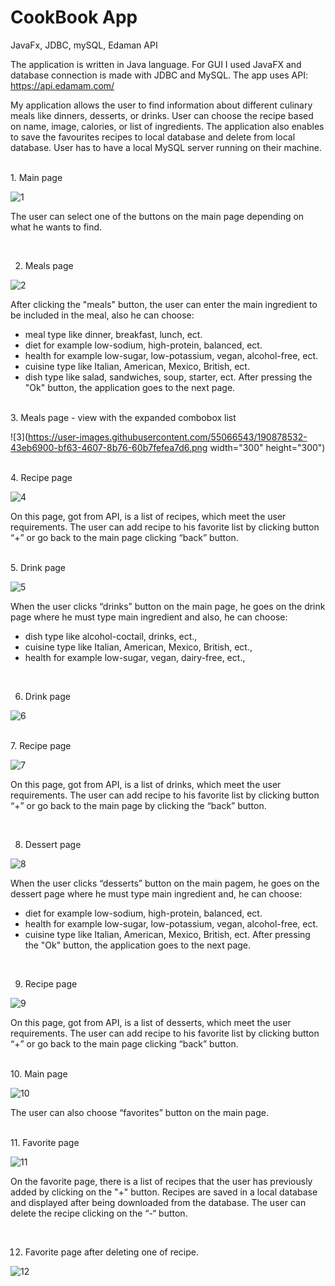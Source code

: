 # CookBook App
JavaFx, JDBC, mySQL, Edaman API

The application is written in Java language. For GUI I used JavaFX and database connection is made with JDBC and MySQL. The app uses API: https://api.edamam.com/ 

My application allows the user to find information about different culinary meals like dinners, desserts, or drinks. User can choose the recipe based on name, image, calories, or list of ingredients. The application also enables to save the favourites recipes to local database and delete from local database. User has to have a local MySQL server running on their machine.


<br/>
1. Main page

 ![1](https://user-images.githubusercontent.com/55066543/190878546-9b74cb11-5869-4344-b7fd-8ddb93026ddc.png )

The user can select one of the buttons on the main page depending on what he wants to find.

<br/>

2. Meals page
 
 ![2](https://user-images.githubusercontent.com/55066543/190878540-e37cf263-3d8d-4eef-aacf-45232dbd4bf6.png)

After clicking the "meals" button, the user can enter the main ingredient to be included in the meal, also he can choose:
*	meal type like dinner, breakfast, lunch, ect.
*	diet for example low-sodium, high-protein, balanced, ect.
*	health for example low-sugar, low-potassium, vegan, alcohol-free, ect.
* cuisine type like Italian, American, Mexico, British, ect.
* dish type like salad, sandwiches, soup, starter, ect.
After pressing the "Ok" button, the application goes to the next page.


<br/>
3. Meals page - view with the expanded combobox list

 ![3](https://user-images.githubusercontent.com/55066543/190878532-43eb6900-bf63-4607-8b76-60b7fefea7d6.png width="300" height="300")
 
 
 <br/>
 4. Recipe page

 ![4](https://user-images.githubusercontent.com/55066543/190878530-35d28292-d552-47da-9de3-34f02e9d3aba.png)

On this page, got from API,  is a list of recipes, which meet the user requirements.
The user can add recipe to his favorite list by clicking button “+” or go back to the main page clicking “back” button.


<br/>
5. Drink page

 ![5](https://user-images.githubusercontent.com/55066543/190878529-bc1c926f-19d7-42af-a1d8-9f51eb137d3d.png)

When the user clicks “drinks” button on the main page, he goes on the drink page where he must type main ingredient and also, he can choose:
* dish type like alcohol-coctail, drinks, ect.,
*	cuisine type like Italian, American, Mexico, British, ect.,
*	health for example low-sugar, vegan, dairy-free, ect.,

<br/>

6. Drink page

![6](https://user-images.githubusercontent.com/55066543/190878520-972bcfbb-30d6-4dc7-ae11-6aa762916fa9.png)


<br/>
7. Recipe page

![7](https://user-images.githubusercontent.com/55066543/190878516-3d8c5195-59ed-41ea-a8b1-9a18c23228b6.png)

On this page, got from API,  is a list of drinks, which meet the user requirements. The user can add recipe to his favorite list by clicking button “+” or go back to the main page by clicking the “back” button.

<br/>

8. Dessert page

![8](https://user-images.githubusercontent.com/55066543/190878512-d8974151-c403-4556-b373-3ed18e2c97b2.png)

When the user clicks “desserts” button on the main pagem, he goes on the dessert page where he must type main ingredient and, he can choose:
*	diet for example low-sodium, high-protein, balanced, ect.
*	health for example low-sugar, low-potassium, vegan, alcohol-free, ect.
*	cuisine type like Italian, American, Mexico, British, ect.
After pressing the "Ok" button, the application goes to the next page.

<br/>

9. Recipe page

![9](https://user-images.githubusercontent.com/55066543/190878491-ad636101-3f34-4dac-b040-8ebb3b201a6d.png)

On this page, got from API,  is a list of desserts, which meet the user requirements. The user can add recipe to his favorite list by clicking button “+” or go back to the main page clicking “back” button.


<br/>
10. Main page

![10](https://user-images.githubusercontent.com/55066543/190878485-ffae0c40-917b-4eb7-9c0a-38392ff7d2b2.png)

The user can also choose “favorites” button on the main page.


<br/>
11. Favorite page

![11](https://user-images.githubusercontent.com/55066543/190878482-1dbf9202-db3e-44d3-8825-aa6aa77767cc.png)

On the favorite page, there is a list of recipes that the user has previously added by clicking on the "+" button. Recipes are saved in a local database and displayed after being downloaded from the database. The user can delete the recipe clicking on the “-“ button.

<br/>

12. Favorite page after deleting one of recipe.

 ![12](https://user-images.githubusercontent.com/55066543/190878471-269f8883-648c-4fdd-bdd7-164c8c979a89.png)
 
